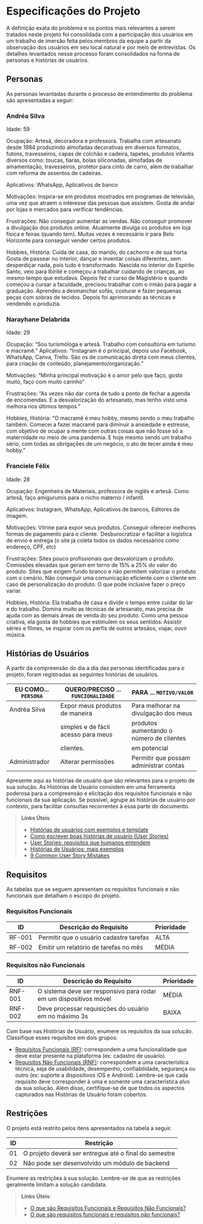 # Especificações do Projeto

A definição exata do problema e os pontos mais relevantes a serem tratados neste projeto foi consolidada com a participação dos usuários em um trabalho de imersão feita pelos membros da equipe a partir da observação dos usuários em seu local natural e por meio de entrevistas. Os detalhes levantados nesse processo foram consolidados na forma de personas e histórias de usuários. 


## Personas
As personas levantadas durante o processo de entendimento do problema são apresentadas a seguir:   

### Andréa Silva 

Idade: 59 

Ocupação: Artesã, decoradora e professora. Trabalha com artesanato desde 1984 produzindo almofadas decorativas em diversos formatos, futons, travesseiros, capas de colchão e cadeira, tapetes, produtos infantis diversos como: toucas, tiaras, bolas siliconadas, almofadas de amamentação, travesseiros, protetor para cinto de carro, além de trabalhar com reforma de assentos de cadeiras. 

Aplicativos: WhatsApp, Aplicativos de banco

Motivações: Inspira-se em produtos mostrados em programas de televisão, uma vez que atraem o interesse das pessoas que assistem. Gosta de andar por lojas e mercados para verificar tendências.  

Frustrações: Não conseguir aumentar as vendas. Não conseguir promover a divulgação dos produtos online. Atualmente divulga os produtos em loja física e feiras (quando tem). Muitas vezes é necessário ir para Belo Horizonte para conseguir vender certos produtos. 

Hobbies, História: Cuida de casa, do marido, do cachorro e de sua horta. Gosta de passear no interior, dançar e inventar coisas diferentes, sem desperdiçar nada, pois tudo é transformado. Nascida no interior do Espírito Santo, veio para Ibirité e começou a trabalhar cuidando de crianças, ao mesmo tempo que estudava. Depois fez o curso de Magistério e quando começou a cursar a faculdade, precisou trabalhar com o irmão para pagar a graduação. Aprendeu a desmanchar sofás, costurar e fazer pequenas peças com sobras de tecidos. Depois foi aprimorando as técnicas e vendendo o produzia. 

### Narayhane Delabrida  

Idade: 29 

Ocupação: “Sou turismóloga e artesã. Trabalho com consultoria em turismo e macramê.” 
Aplicativos: “Instagram é o principal, depois uso Facebook, WhatsApp, Canva, Trello. São os de comunicação direta com meus clientes, para criação de conteúdo, planejamento/organização.” 

Motivações: “Minha principal motivação é o amor pelo que faço, gosto muito, faço com muito carinho“ 

Frustrações: “As vezes não dar conta de tudo a ponto de fechar a agenda de encomendas. E a desvalorização do artesanato, mas tenho visto uma melhora nos últimos tempos.” 

Hobbies, História: “O macramê é meu hobby, mesmo sendo o meu trabalho também. Comecei a fazer macramê para diminuir a ansiedade e estresse, com objetivo de ocupar a mente com outras coisas que não fosse só a maternidade no meio de uma pandemia. E hoje mesmo sendo um trabalho sério, com todas as obrigações de um negócio, o ato de tecer ainda é meu hobby.”  


### Franciele Félix  

Idade: 28 

Ocupação: Engenheira de Materiais, professora de inglês e artesã. Como artesã, faço amigurumis para o nicho materno / infantil.  

Aplicativos: Instagram, WhatsApp, Aplicativos de bancos, Editores de imagem.  

Motivações: Vitrine para expor seus produtos. Conseguir oferecer melhores formas de pagamento para o cliente.   Desburocratizar e facilitar a logística de envio e entrega (o site já coleta todos os dados necessários como endereço, CPF, etc)

Frustrações: Sites pouco profissionais que desvalorizam o produto. Comissões elevadas que geram em torno de 15% a 25% do valor do produto. Sites que exigem fundo branco e não permitem valorizar o produto com o cenário. Não conseguir uma comunicação eficiente com o cliente em caso de personalização do produto. O que pode inclusive fazer o preço variar.  

Hobbies, História: Ela trabalha de casa e divide o tempo entre cuidar do lar e do trabalho. Domina muito as técnicas de artesanato, mas precisa de ajuda com as demais áreas de venda do seu produto. Como uma pessoa criativa, ela gosta de hobbies que estimulem os seus sentidos: Assistir séries e filmes, se inspirar com os perfis de outros artesãos, viajar, ouvir música.  


## Histórias de Usuários

A partir da compreensão do dia a dia das personas identificadas para o projeto, foram registradas as seguintes histórias de usuários. 

|EU COMO... `PERSONA`| QUERO/PRECISO ... `FUNCIONALIDADE` |PARA ... `MOTIVO/VALOR`                 |
|--------------------|------------------------------------|----------------------------------------|
|Andréa Silva        | Expor meus produtos de maneira     |Para melhorar na divulgação dos meus    |
|                    |simples e de fácil acesso para meus |produtos aumentando o número de clientes|
|                    | clientes.                          |em potencial                            |
|Administrador       | Alterar permissões                 | Permitir que possam administrar contas |

Apresente aqui as histórias de usuário que são relevantes para o projeto de sua solução. As Histórias de Usuário consistem em uma ferramenta poderosa para a compreensão e elicitação dos requisitos funcionais e não funcionais da sua aplicação. Se possível, agrupe as histórias de usuário por contexto, para facilitar consultas recorrentes à essa parte do documento.

> **Links Úteis**:
> - [Histórias de usuários com exemplos e template](https://www.atlassian.com/br/agile/project-management/user-stories)
> - [Como escrever boas histórias de usuário (User Stories)](https://medium.com/vertice/como-escrever-boas-users-stories-hist%C3%B3rias-de-usu%C3%A1rios-b29c75043fac)
> - [User Stories: requisitos que humanos entendem](https://www.luiztools.com.br/post/user-stories-descricao-de-requisitos-que-humanos-entendem/)
> - [Histórias de Usuários: mais exemplos](https://www.reqview.com/doc/user-stories-example.html)
> - [9 Common User Story Mistakes](https://airfocus.com/blog/user-story-mistakes/)

## Requisitos

As tabelas que se seguem apresentam os requisitos funcionais e não funcionais que detalham o escopo do projeto.

### Requisitos Funcionais

|ID    | Descrição do Requisito  | Prioridade |
|------|-----------------------------------------|----|
|RF-001| Permitir que o usuário cadastre tarefas | ALTA | 
|RF-002| Emitir um relatório de tarefas no mês   | MÉDIA |


### Requisitos não Funcionais

|ID     | Descrição do Requisito  |Prioridade |
|-------|-------------------------|----|
|RNF-001| O sistema deve ser responsivo para rodar em um dispositivos móvel | MÉDIA | 
|RNF-002| Deve processar requisições do usuário em no máximo 3s |  BAIXA | 

Com base nas Histórias de Usuário, enumere os requisitos da sua solução. Classifique esses requisitos em dois grupos:

- [Requisitos Funcionais
 (RF)](https://pt.wikipedia.org/wiki/Requisito_funcional):
 correspondem a uma funcionalidade que deve estar presente na
  plataforma (ex: cadastro de usuário).
- [Requisitos Não Funcionais
  (RNF)](https://pt.wikipedia.org/wiki/Requisito_n%C3%A3o_funcional):
  correspondem a uma característica técnica, seja de usabilidade,
  desempenho, confiabilidade, segurança ou outro (ex: suporte a
  dispositivos iOS e Android).
Lembre-se que cada requisito deve corresponder à uma e somente uma
característica alvo da sua solução. Além disso, certifique-se de que
todos os aspectos capturados nas Histórias de Usuário foram cobertos.

## Restrições

O projeto está restrito pelos itens apresentados na tabela a seguir.

|ID| Restrição                                             |
|--|-------------------------------------------------------|
|01| O projeto deverá ser entregue até o final do semestre |
|02| Não pode ser desenvolvido um módulo de backend        |


Enumere as restrições à sua solução. Lembre-se de que as restrições geralmente limitam a solução candidata.

> **Links Úteis**:
> - [O que são Requisitos Funcionais e Requisitos Não Funcionais?](https://codificar.com.br/requisitos-funcionais-nao-funcionais/)
> - [O que são requisitos funcionais e requisitos não funcionais?](https://analisederequisitos.com.br/requisitos-funcionais-e-requisitos-nao-funcionais-o-que-sao/)
